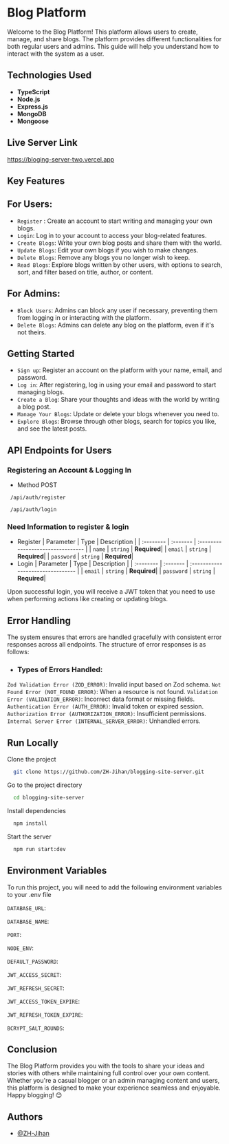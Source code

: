 
# Blog Platform

Welcome to the Blog Platform! This platform allows users to create, manage, and share blogs. The platform provides different functionalities for both regular users and admins. This guide will help you understand how to interact with the system as a user.




## Technologies Used

*   **TypeScript**
*   **Node.js**
*   **Express.js**
*   **MongoDB**
*   **Mongoose**

## Live Server Link

https://bloging-server-two.vercel.app
## Key Features

## For Users:
* `Register` : Create an account to start writing and managing your own blogs.
* `Login`: Log in to your account to access your blog-related features.
* `Create Blogs`: Write your own blog posts and share them with the world.
* `Update Blogs`: Edit your own blogs if you wish to make changes.
* `Delete Blogs`: Remove any blogs you no longer wish to keep.
* `Read Blogs`: Explore blogs written by other users, with options to search, sort, and filter based on title, author, or content.
## For Admins:
* `Block Users`: Admins can block any user if necessary, preventing them from logging in or interacting with the platform.
* `Delete Blogs`: Admins can delete any blog on the platform, even if it's not theirs.


## Getting Started


- `Sign up`: Register an account on the platform with your name, email, and password.
- `Log in`: After registering, log in using your email and password to start managing blogs.
- `Create a Blog`: Share your thoughts and ideas with the world by writing a blog post.
- `Manage Your Blogs`: Update or delete your blogs whenever you need to.
- `Explore Blogs`: Browse through other blogs, search for topics you like, and see the latest posts.


## API Endpoints for Users

### Registering an Account & Logging In

* Method POST
```http
 /api/auth/register
```
```http
 /api/auth/login
```

### Need Information to register & login
* Register 
| Parameter | Type     | Description                       |
| :-------- | :------- | :-------------------------------- |
| `name`      | `string` | **Required**|
| `email`      | `string` | **Required**|
| `password`      | `string` | **Required**|
* Login 
| Parameter | Type     | Description                       |
| :-------- | :------- | :-------------------------------- |
| `email`      | `string` | **Required**|
| `password`      | `string` | **Required**|

Upon successful login, you will receive a JWT token that you need to use when performing actions like creating or updating blogs.




## Error Handling

The system ensures that errors are handled gracefully with consistent error responses across all endpoints. The structure of error responses is as follows:

* ### Types of Errors Handled:
`Zod Validation Error (ZOD_ERROR)`: Invalid input based on Zod schema.
`Not Found Error (NOT_FOUND_ERROR)`: When a resource is not found.
`Validation Error (VALIDATION_ERROR)`: Incorrect data format or missing fields.
`Authentication Error (AUTH_ERROR)`: Invalid token or expired session.
`Authorization Error (AUTHORIZATION_ERROR)`: Insufficient permissions.
`Internal Server Error (INTERNAL_SERVER_ERROR)`: Unhandled errors.

## Run Locally

Clone the project

```bash
  git clone https://github.com/ZH-Jihan/blogging-site-server.git
```

Go to the project directory

```bash
  cd blogging-site-server
```

Install dependencies

```bash
  npm install
```

Start the server

```bash
  npm run start:dev
```


## Environment Variables

To run this project, you will need to add the following environment variables to your .env file

`DATABASE_URL`:

`DATABASE_NAME`:

`PORT`:

`NODE_ENV`:

`DEFAULT_PASSWORD`:

`JWT_ACCESS_SECRET`: 

`JWT_REFRESH_SECRET`: 

`JWT_ACCESS_TOKEN_EXPIRE`: 

`JWT_REFRESH_TOKEN_EXPIRE`: 

`BCRYPT_SALT_ROUNDS`:
## Conclusion

The Blog Platform provides you with the tools to share your ideas and stories with others while maintaining full control over your own content. Whether you're a casual blogger or an admin managing content and users, this platform is designed to make your experience seamless and enjoyable.
Happy blogging! 😊
## Authors

- [@ZH-Jihan](https://www.facebook.com/mdjakir.hossen.560)

